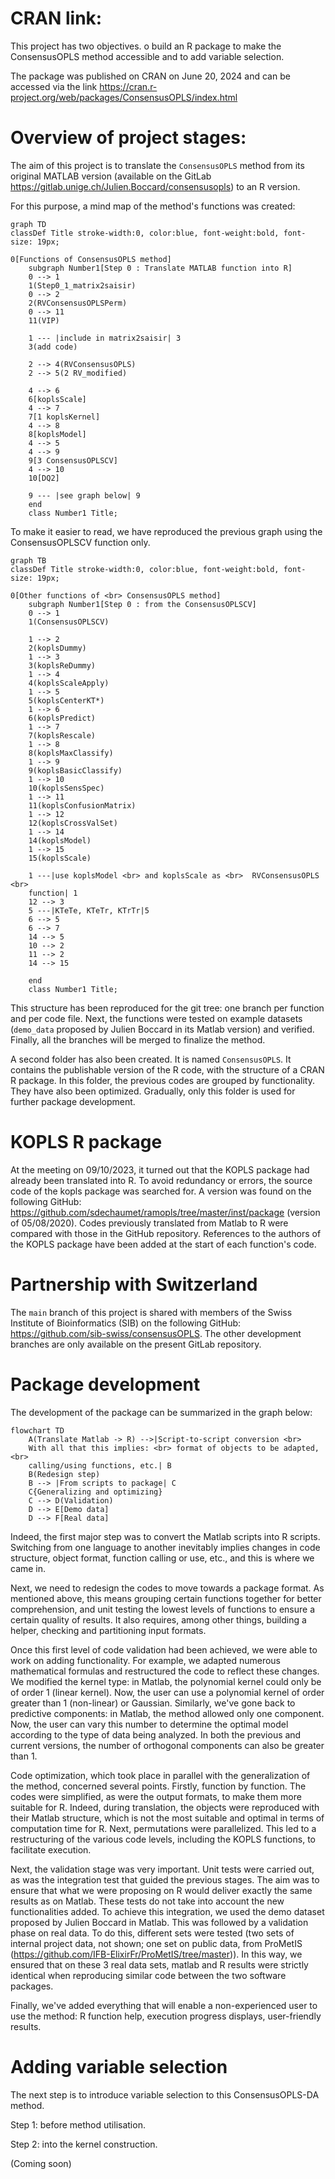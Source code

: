 # CRAN link:

This project has two objectives. o build an R package to make the ConsensusOPLS
method accessible and to add variable selection.

The package was published on CRAN on June 20, 2024 and can be accessed via the 
link https://cran.r-project.org/web/packages/ConsensusOPLS/index.html

# Overview of project stages:

The aim of this project is to translate the `ConsensusOPLS` method from its 
original MATLAB version (available on the GitLab 
https://gitlab.unige.ch/Julien.Boccard/consensusopls) to an R version.

For this purpose, a mind map of the method's functions was created:

```mermaid
graph TD
classDef Title stroke-width:0, color:blue, font-weight:bold, font-size: 19px;

0[Functions of ConsensusOPLS method]
    subgraph Number1[Step 0 : Translate MATLAB function into R]
    0 --> 1
    1(Step0_1_matrix2saisir) 
    0 --> 2
    2(RVConsensusOPLSPerm)
	0 --> 11
	11(VIP)

    1 --- |include in matrix2saisir| 3
    3(add code)

    2 --> 4(RVConsensusOPLS)
    2 --> 5(2 RV_modified)

    4 --> 6
    6[koplsScale]
    4 --> 7
    7[1 koplsKernel]
    4 --> 8
    8[koplsModel]
    4 --> 5
    4 --> 9
    9[3 ConsensusOPLSCV]
    4 --> 10
    10[DQ2]

    9 --- |see graph below| 9
    end
    class Number1 Title;
```

To make it easier to read, we have reproduced the previous graph using the 
ConsensusOPLSCV function only.

```mermaid
graph TB
classDef Title stroke-width:0, color:blue, font-weight:bold, font-size: 19px;

0[Other functions of <br> ConsensusOPLS method]
    subgraph Number1[Step 0 : from the ConsensusOPLSCV]
    0 --> 1
    1(ConsensusOPLSCV) 
	
	1 --> 2
    2(koplsDummy)
    1 --> 3
    3(koplsReDummy)
    1 --> 4
    4(koplsScaleApply)
    1 --> 5
    5(koplsCenterKT*)
    1 --> 6
    6(koplsPredict)
    1 --> 7
    7(koplsRescale)
    1 --> 8
    8(koplsMaxClassify)
    1 --> 9
    9(koplsBasicClassify)
    1 --> 10
    10(koplsSensSpec)
    1 --> 11
    11(koplsConfusionMatrix)
    1 --> 12
    12(koplsCrossValSet)
    1 --> 14
    14(koplsModel)
    1 --> 15
    15(koplsScale)

    1 ---|use koplsModel <br> and koplsScale as <br>  RVConsensusOPLS <br> 
	function| 1
    12 --> 3
    5 ---|KTeTe, KTeTr, KTrTr|5
    6 --> 5
    6 --> 7
    14 --> 5
    10 --> 2
    11 --> 2
	14 --> 15

    end
    class Number1 Title;
```

This structure has been reproduced for the git tree: one branch per function 
and per code file. Next, the functions were tested on example datasets 
(`demo_data` proposed by Julien Boccard in its Matlab version) and verified. 
Finally, all the branches will be merged to finalize the method.

A second folder has also been created. It is named `ConsensusOPLS`. It 
contains the publishable version of the R code, with the structure of a CRAN R 
package. In this folder, the previous codes are grouped by functionality. They 
have also been optimized. Gradually, only this folder is used for further 
package development.

# KOPLS R package

At the meeting on 09/10/2023, it turned out that the KOPLS package had already 
been translated into R. To avoid redundancy or errors, the source code of the 
kopls package was searched for. A version was found on the following GitHub: 
https://github.com/sdechaumet/ramopls/tree/master/inst/package (version of 
05/08/2020). Codes previously translated from Matlab to R were compared with 
those in the GitHub repository. References to the authors of the KOPLS package 
have been added at the start of each function's code.

# Partnership with Switzerland

The `main` branch of this project is shared with members of the Swiss 
Institute of Bioinformatics (SIB) on the following GitHub: 
https://github.com/sib-swiss/consensusOPLS. The other development branches are 
only available on the present GitLab repository.

# Package development

The development of the package can be summarized in the graph below:

```mermaid
flowchart TD
    A(Translate Matlab -> R) -->|Script-to-script conversion <br> 
	With all that this implies: <br> format of objects to be adapted, <br> 
	calling/using functions, etc.| B
    B(Redesign step)
    B --> |From scripts to package| C
    C{Generalizing and optimizing}
    C --> D(Validation)
    D --> E[Demo data]
    D --> F[Real data]
```

Indeed, the first major step was to convert the Matlab scripts into R scripts. 
Switching from one language to another inevitably implies changes in code 
structure, object format, function calling or use, etc., and this is where we 
came in.

Next, we need to redesign the codes to move towards a package format. As 
mentioned above, this means grouping certain functions together for better 
comprehension, and unit testing the lowest levels of functions to ensure a 
certain quality of results. It also requires, among other things, building a 
helper, checking and partitioning input formats.

Once this first level of code validation had been achieved, we were able to 
work on adding functionality. For example, we adapted numerous mathematical 
formulas and restructured the code to reflect these changes. We modified the 
kernel type: in Matlab, the polynomial kernel could only be of order 1 (linear 
kernel). Now, the user can use a polynomial kernel of order greater than 1 
(non-linear) or Gaussian. Similarly, we've gone back to predictive components: 
in Matlab, the method allowed only one component. Now, the user can vary this 
number to determine the optimal model according to the type of data being 
analyzed. In both the previous and current versions, the number of orthogonal 
components can also be greater than 1.

Code optimization, which took place in parallel with the generalization of the 
method, concerned several points. Firstly, function by function. The codes were 
simplified, as were the output formats, to make them more suitable for R. 
Indeed, during translation, the objects were reproduced with their Matlab 
structure, which is not the most suitable and optimal in terms of computation 
time for R. Next, permutations were parallelized. This led to a restructuring 
of the various code levels, including the KOPLS functions, to facilitate 
execution.

Next, the validation stage was very important. Unit tests were carried out, 
as was the integration test that guided the previous stages. The aim was to 
ensure that what we were proposing on R would deliver exactly the same results 
as on Matlab. These tests do not take into account the new functionalities 
added. To achieve this integration, we used the demo dataset proposed by Julien 
Boccard in Matlab. This was followed by a validation phase on real data. To do 
this, different sets were tested (two sets of internal project data, not shown; 
one set on public data, from ProMetIS 
(https://github.com/IFB-ElixirFr/ProMetIS/tree/master)). In this way, we 
ensured that on these 3 real data sets, matlab and R results were strictly 
identical when reproducing similar code between the two software packages.

Finally, we've added everything that will enable a non-experienced user to 
use the method: R function help, execution progress displays, user-friendly 
results.

# Adding variable selection

The next step is to introduce variable selection to this ConsensusOPLS-DA 
method.

Step 1: before method utilisation.

Step 2: into the kernel construction.

(Coming soon)
